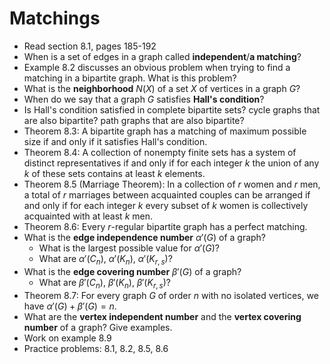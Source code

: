 # Matchings

- Read section 8.1, pages 185-192
- When is a set of edges in a graph called **independent**/**a matching**?
- Example 8.2 discusses an obvious problem when trying to find a matching in a bipartite graph. What is this problem?
- What is the **neighborhood** $N(X)$ of a set $X$ of vertices in a graph $G$?
- When do we say that a graph $G$ satisfies **Hall's condition**?
- Is Hall's condition satisfied in complete bipartite sets? cycle graphs that are also bipartite? path graphs that are also bipartite?
- Theorem 8.3: A bipartite graph has a matching of maximum possible size if and only if it satisfies Hall's condition.
- Theorem 8.4: A collection of nonempty finite sets has a system of distinct representatives if and only if for each integer $k$ the union of any $k$ of these sets contains at least $k$ elements.
- Theorem 8.5 (Marriage Theorem): In a collection of $r$ women and $r$ men, a total of $r$ marriages between acquainted couples can be arranged if and only if for each integer $k$ every subset of $k$ women is collectively acquainted with at least $k$ men.
- Theorem 8.6: Every $r$-regular bipartite graph has a perfect matching.
- What is the **edge independence number** $\alpha'(G)$ of a graph?
    - What is the largest possible value for $\alpha'(G)$?
    - What are $\alpha'(C_n)$, $\alpha'(K_n)$, $\alpha'(K_{r,s})$?
- What is the **edge covering number** $\beta'(G)$ of a graph?
    - What are $\beta'(C_n)$, $\beta'(K_n)$, $\beta'(K_{r,s})$?
- Theorem 8.7: For every graph $G$ of order $n$ with no isolated vertices, we have $\alpha'(G) + \beta'(G) = n$.
- What are the **vertex independent number** and the **vertex covering number** of a graph? Give examples.
- Work on example 8.9
- Practice problems: 8.1, 8.2, 8.5, 8.6
